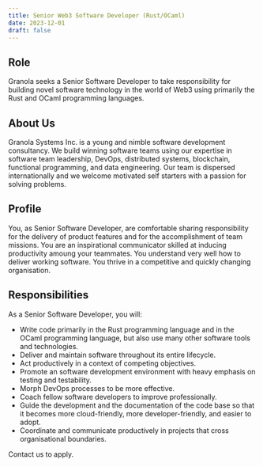 ```yaml
---
title: Senior Web3 Software Developer (Rust/OCaml)
date: 2023-12-01
draft: false
---
```


## Role

Granola seeks a Senior Software Developer to take responsibility for building
novel software technology in the world of Web3 using primarily the Rust and
OCaml programming languages.


## About Us

Granola Systems Inc. is a young and nimble software development consultancy. We
build winning software teams using our expertise in software team leadership,
DevOps, distributed systems, blockchain, functional programming, and data
engineering. Our team is dispersed internationally and we welcome motivated
self starters with a passion for solving problems.


## Profile

You, as Senior Software Developer, are comfortable sharing responsibility for
the delivery of product features and for the accomplishment of team missions.
You are an inspirational communicator skilled at inducing productivity amoung
your teammates. You understand very well how to deliver working software. You
thrive in a competitive and quickly changing organisation.


## Responsibilities

As a Senior Software Developer, you will:

- Write code primarily in the Rust programming language and in the OCaml
  programming language, but also use many other software tools and
  technologies.
- Deliver and maintain software throughout its entire lifecycle.
- Act productively in a context of competing objectives.
- Promote an software development environment with heavy emphasis on testing
  and testability.
- Morph DevOps processes to be more effective.
- Coach fellow software developers to improve professionally.
- Guide the development and the documentation of the code base so that it
  becomes more cloud-friendly, more developer-friendly, and easier to adopt.
- Coordinate and communicate productively in projects that cross organisational
  boundaries.

Contact us to apply.
